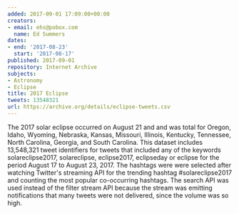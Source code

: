 ```yaml
---
added: 2017-09-01 17:09:00+00:00
creators:
- email: ehs@pobox.com
  name: Ed Summers
dates:
- end: '2017-08-23'
  start: '2017-08-17'
published: 2017-09-01
repository: Internet Archive
subjects:
- Astronomy
- Eclipse
title: 2017 Eclipse
tweets: 13548321
url: https://archive.org/details/eclipse-tweets.csv
---
```


The 2017 solar eclipse occurred on August 21 and and was total for Oregon, Idaho, Wyoming, Nebraska, Kansas, Missouri, Illinois, Kentucky, Tennessee, North Carolina, Georgia, and South Carolina.  This dataset includes 13,548,321 tweet identifiers for tweets that included any of the keywords solareclipse2017, solareclipse, eclipse2017, eclipseday or eclipse for the period August 17 to August 23, 2017.  The hashtags were were selected after watching Twitter's streaming API for the trending hashtag #solareclipse2017 and counting the most popular co-occurring hashtags. The search API was used instead of the filter stream API because the stream was emitting notifications that many tweets were not delivered, since the volume was so high.
